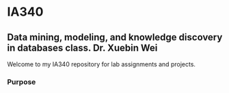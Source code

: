 # IA340
## Data mining, modeling, and knowledge discovery in databases class. Dr. Xuebin Wei

Welcome to my IA340 repository for lab assignments and projects.

### Purpose

